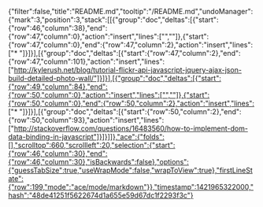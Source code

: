 {"filter":false,"title":"README.md","tooltip":"/README.md","undoManager":{"mark":3,"position":3,"stack":[[{"group":"doc","deltas":[{"start":{"row":46,"column":38},"end":{"row":47,"column":0},"action":"insert","lines":["",""]},{"start":{"row":47,"column":0},"end":{"row":47,"column":2},"action":"insert","lines":["* "]}]}],[{"group":"doc","deltas":[{"start":{"row":47,"column":2},"end":{"row":47,"column":101},"action":"insert","lines":["http://kylerush.net/blog/tutorial-flickr-api-javascript-jquery-ajax-json-build-detailed-photo-wall/"]}]}],[{"group":"doc","deltas":[{"start":{"row":49,"column":84},"end":{"row":50,"column":0},"action":"insert","lines":["",""]},{"start":{"row":50,"column":0},"end":{"row":50,"column":2},"action":"insert","lines":["* "]}]}],[{"group":"doc","deltas":[{"start":{"row":50,"column":2},"end":{"row":50,"column":93},"action":"insert","lines":["http://stackoverflow.com/questions/16483560/how-to-implement-dom-data-binding-in-javascript"]}]}]]},"ace":{"folds":[],"scrolltop":660,"scrollleft":20,"selection":{"start":{"row":46,"column":30},"end":{"row":46,"column":30},"isBackwards":false},"options":{"guessTabSize":true,"useWrapMode":false,"wrapToView":true},"firstLineState":{"row":199,"mode":"ace/mode/markdown"}},"timestamp":1421965322000,"hash":"48de41251f5622674d1a655e59d67dc1f2293f3c"}